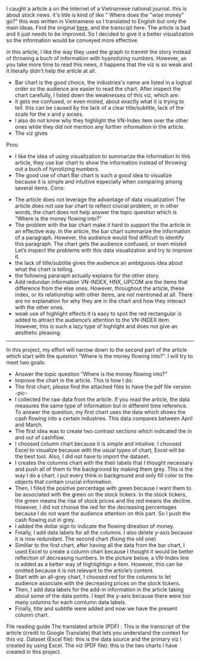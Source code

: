 
I caught a article a on the Internet of a Vietnamese national journal. this is about stock news. it's title is kind of like " Where does the "wise money" go?"
this was written in Vietnamese so I translated to English but only the main ideas. Find the original [here](https://laodong.vn/tien-te-dau-tu/chung-khoan-tien-khon-dang-chay-vao-co-phieu-nao-1041204.ldo), and the transcipt here. The article is bad and it just needs to be improved. So I decided to give it a better visualization so the information would be conveyed more effective.  

in this article, I like the way they used the graph to tranmit the story instead of throwing a buch of information with hypnotizing numbers. However, as you take more time to read this news, it happens that the viz is so weak and it literally didn't help the article at all. 
- Bar chart is the good choice, the industries's name are listed in a logical order so the audience are easier to read the chart.
After inspect the chart carefully, I listed down the weaknesses of this viz, which are:
- it gets me confused, or even misled, about exactly what it is trying to tell. this can be caused by the lack of a clear title/subtitle, lack of the scale for the x and y axises.
- I also do not know why they highlight the VN-Index item over the other ones while they did not mention any further information in the article.
- The viz gives 

Pros:
- I like the idea of using visualization to summarize the information
In this article, they use bar chart to show the information instead of throwing out a buch of hynotizing numbers. 
- The good use of chart
Bar chart is such a good idea to visualize because it is simple and intuitive especially when comparing among several items.
Cons:
+ The article does not leverage the advantage of data visualization
The article does not use bar chart to reflect crucial problem, or in other words, the chart does not help answer the topic question which is “Where is the money flowing into?”
+ The problem with the bar chart make it hard to support the the article in an effective way. 
In the article, the bar chart summarize the information of a paragraph. However, the audience would find difficult to identify this paragraph. The chart gets the audience confused, or even misled
Let’s inspect the problems with this data visualization and try to improve it.
+ the lack of title/subtitle gives the audience an ambiguous idea about what the chart is telling. 
+ the following pararaph actually explains for the other story.  
+ Add redundan information 
VN-INDEX, HNX, UPCOM are the items that difference from the else ones. However, throughout the article, these index, or its relationship with other items, are not mentioned at all. There are no explanation for why they are in the chart and how they interact with the other ones.
+ weak use of highlight effects
It is easy to spot the red rectangular  is added to attract the audience’s attention to the VN-INDEX item. However, this is such a lazy type of highlight and does not give an aesthetic pleasing.  
---
In this project, my effort will narrow down to the second part of the article which start with the question “Where is the money flowing into?”. I will try to meet two goals:
- Answer the topic question “Where is the money flowing into?”
- Improve the chart in the article. 
This is how I do:
- The first chart, please find the attached files to have the pdf file version
-pic-
- I collected the raw data from the article. If you read the article, the data measures the same type of information but in different time reference. To answer the question, my first chart uses the data which shows the cash flowing into a certain industries. This data compares between April and March. 
- The first idea was to create two contrast sections which indicated the in and out of cashflow. 
- I choosed column chart because it is simple and intuitive. I choosed Excel to visualize because with the usual types of chart, Excel will be the best tool. Also, I did not have to import the dataset.
- I creates the columns chart with the their labels that I thought necessary and push all of them to the background by making them grey. This is the way I do a chart. I put every think in background and only fill color to the objects that contain crucial information. 
- Then, I filled the positive percentage with green because I want them to be associated with the green on the stock tickers. In the stock tickers, the green means the rise of stock prices and the red means the decline. However, I did not choose the red for the decreasing percentages because I do not want the audience attention on this part. So I push the cash flowing out in grey. 
- I added the dollar sign to indicate the flowing direstion of money. 
- Finally, I add data labels for all the columns. I also delete y-axis because it is now redundant.
The second chart (fixing the old one)
-  Simlilar to the first chart, after having all the data from the bar chart, I used Excel to create a column chart because I thought it would be better reflection of decreasing numbers. In the picture below, a VN-Index line is added as a better way of highlightign a item.  However, this can be omitted because it is not relevant to the article’s content. 
- Start with an all-grey chart,  I choosed red for the columns to let audience associate with the decreasing prices on the stock tickers.
- Then, I add data labels for the add-in information in the article taking about some of the data points. I kept the y-axis because there were too many columns for each comlumn data labels. 
- Finally, title and subtitle were added and now we have the present column chart.


File reading guide
The translated article (PDF) : This is the transcript of the article (credit to Google Translate) that lets you understand the context for this viz.
Dataset (Excel file): this is the data source and the primary viz I created by using Excel.
The viz (PDF file): this is the two charts I have created in this project.
